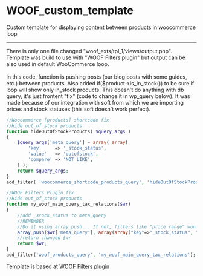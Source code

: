 # WOOF_custom_template
Custom template for displaying content between products in woocommerce loop

<hr>

There is only one file changed "woof_exts/tpl_1/views/output.php".<br>
Template was build to use with "WOOF Filters plugin" but output can be also used in default WooCommerce loop.<br>
<br>
In this code, function is pushing posts (our blog posts with some guides, etc.) between products. Also added if($product->is_in_stock()) to be sure if loop will show only in_stock products. This doesn't do anything with db query, it's just frontent "fix" (code to change it in wp_query below). It was made because of our integration with soft from which we are importing prices and stock statuses (this soft doesn't work perfect).   

```php
//Woocommerce [products] shortcode fix
//Hide out_of_stock products
function hideOutOfStockProducts( $query_args )
{
	$query_args['meta_query'] = array( array(
		'key'     => '_stock_status',
		'value'   => 'outofstock',
		'compare' => 'NOT LIKE',
	) );
    return $query_args;
}
add_filter( 'woocommerce_shortcode_products_query', 'hideOutOfStockProducts', 10, 3);
```
```php
//WOOF Filters Plugin fix
//Hide out_of_stock products
function my_woof_main_query_tax_relations($wr)
{
	//add _stock_status to meta_query 
	//REMEMBER
	//Do it using array_push... If not, filters like "price range" won't work properly
	array_push($wr['meta_query'], array(array("key"=>"_stock_status", "value"=>"outofstock", "compare"=>"NOT IN")));
	//return changed $wr
	return $wr;
}
add_filter('woof_products_query', 'my_woof_main_query_tax_relations'); 
```

Template is based  at [WOOF Filters plugin](https://products-filter.com/)